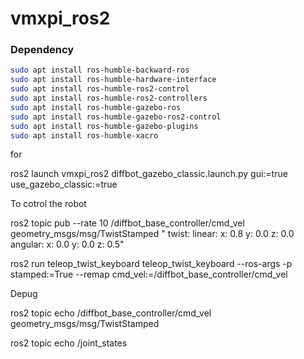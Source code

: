 # vmxpi_ros2

### Dependency
```bash
sudo apt install ros-humble-backward-ros
sudo apt install ros-humble-hardware-interface
sudo apt install ros-humble-ros2-control
sudo apt install ros-humble-ros2-controllers
sudo apt install ros-humble-gazebo-ros
sudo apt install ros-humble-gazebo-ros2-control
sudo apt install ros-humble-gazebo-plugins
sudo apt install ros-humble-xacro
```


for  

ros2 launch vmxpi_ros2 diffbot_gazebo_classic.launch.py gui:=true use_gazebo_classic:=true


To cotrol the robot

ros2 topic pub --rate 10 /diffbot_base_controller/cmd_vel geometry_msgs/msg/TwistStamped "
twist:
  linear:
    x: 0.8
    y: 0.0
    z: 0.0
  angular:
    x: 0.0
    y: 0.0
    z: 0.5"



ros2 run teleop_twist_keyboard teleop_twist_keyboard --ros-args -p stamped:=True --remap cmd_vel:=/diffbot_base_controller/cmd_vel

Depug 

ros2 topic echo /diffbot_base_controller/cmd_vel geometry_msgs/msg/TwistStamped

ros2 topic echo /joint_states